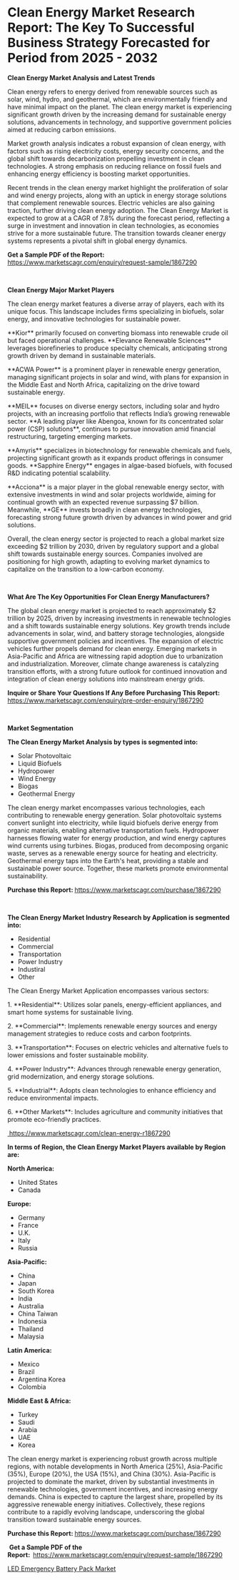 <p><h1>Clean Energy Market Research Report: The Key To Successful Business Strategy Forecasted for Period from 2025 - 2032</h1></p><p><strong>Clean Energy Market Analysis and Latest Trends</strong></p>
<p><p>Clean energy refers to energy derived from renewable sources such as solar, wind, hydro, and geothermal, which are environmentally friendly and have minimal impact on the planet. The clean energy market is experiencing significant growth driven by the increasing demand for sustainable energy solutions, advancements in technology, and supportive government policies aimed at reducing carbon emissions.</p><p>Market growth analysis indicates a robust expansion of clean energy, with factors such as rising electricity costs, energy security concerns, and the global shift towards decarbonization propelling investment in clean technologies. A strong emphasis on reducing reliance on fossil fuels and enhancing energy efficiency is boosting market opportunities.</p><p>Recent trends in the clean energy market highlight the proliferation of solar and wind energy projects, along with an uptick in energy storage solutions that complement renewable sources. Electric vehicles are also gaining traction, further driving clean energy adoption. The Clean Energy Market is expected to grow at a CAGR of 7.8% during the forecast period, reflecting a surge in investment and innovation in clean technologies, as economies strive for a more sustainable future. The transition towards cleaner energy systems represents a pivotal shift in global energy dynamics.</p></p>
<p><strong>Get a Sample PDF of the Report:&nbsp;</strong> <a href="https://www.marketscagr.com/enquiry/request-sample/1867290?utm_campaign=2318&utm_medium=2&utm_source=Github&utm_content=ia&utm_term=13022025&utm_id=clean-energy">https://www.marketscagr.com/enquiry/request-sample/1867290</a></p>
<p>&nbsp;</p>
<p><strong>Clean Energy Major Market Players</strong></p>
<p><p>The clean energy market features a diverse array of players, each with its unique focus. This landscape includes firms specializing in biofuels, solar energy, and innovative technologies for sustainable power. </p><p>**Kior** primarily focused on converting biomass into renewable crude oil but faced operational challenges. **Elevance Renewable Sciences** leverages biorefineries to produce specialty chemicals, anticipating strong growth driven by demand in sustainable materials.</p><p>**ACWA Power** is a prominent player in renewable energy generation, managing significant projects in solar and wind, with plans for expansion in the Middle East and North Africa, capitalizing on the drive toward sustainable energy.</p><p>**MEIL** focuses on diverse energy sectors, including solar and hydro projects, with an increasing portfolio that reflects India’s growing renewable sector. **A leading player like Abengoa, known for its concentrated solar power (CSP) solutions**, continues to pursue innovation amid financial restructuring, targeting emerging markets.</p><p>**Amyris** specializes in biotechnology for renewable chemicals and fuels, projecting significant growth as it expands product offerings in consumer goods. **Sapphire Energy** engages in algae-based biofuels, with focused R&D indicating potential scalability.</p><p>**Acciona** is a major player in the global renewable energy sector, with extensive investments in wind and solar projects worldwide, aiming for continual growth with an expected revenue surpassing $7 billion. Meanwhile, **GE** invests broadly in clean energy technologies, forecasting strong future growth driven by advances in wind power and grid solutions.</p><p>Overall, the clean energy sector is projected to reach a global market size exceeding $2 trillion by 2030, driven by regulatory support and a global shift towards sustainable energy sources. Companies involved are positioning for high growth, adapting to evolving market dynamics to capitalize on the transition to a low-carbon economy.</p></p>
<p>&nbsp;</p>
<p><strong>What Are The Key Opportunities For Clean Energy Manufacturers?</strong></p>
<p><p>The global clean energy market is projected to reach approximately $2 trillion by 2025, driven by increasing investments in renewable technologies and a shift towards sustainable energy solutions. Key growth trends include advancements in solar, wind, and battery storage technologies, alongside supportive government policies and incentives. The expansion of electric vehicles further propels demand for clean energy. Emerging markets in Asia-Pacific and Africa are witnessing rapid adoption due to urbanization and industrialization. Moreover, climate change awareness is catalyzing transition efforts, with a strong future outlook for continued innovation and integration of clean energy solutions into mainstream energy grids.</p></p>
<p><strong>Inquire or Share Your Questions If Any Before Purchasing This Report:</strong> <a href="https://www.marketscagr.com/enquiry/pre-order-enquiry/1867290?utm_campaign=2318&utm_medium=2&utm_source=Github&utm_content=ia&utm_term=13022025&utm_id=clean-energy">https://www.marketscagr.com/enquiry/pre-order-enquiry/1867290</a></p>
<p>&nbsp;</p>
<p><strong>Market Segmentation</strong></p>
<p><strong>The Clean Energy Market Analysis by types is segmented into:</strong></p>
<p><ul><li>Solar Photovoltaic</li><li>Liquid Biofuels</li><li>Hydropower</li><li>Wind Energy</li><li>Biogas</li><li>Geothermal Energy</li></ul></p>
<p><p>The clean energy market encompasses various technologies, each contributing to renewable energy generation. Solar photovoltaic systems convert sunlight into electricity, while liquid biofuels derive energy from organic materials, enabling alternative transportation fuels. Hydropower harnesses flowing water for energy production, and wind energy captures wind currents using turbines. Biogas, produced from decomposing organic waste, serves as a renewable energy source for heating and electricity. Geothermal energy taps into the Earth's heat, providing a stable and sustainable power source. Together, these markets promote environmental sustainability.</p></p>
<p><strong>Purchase this Report:&nbsp;</strong><a href="https://www.marketscagr.com/purchase/1867290?utm_campaign=2318&utm_medium=2&utm_source=Github&utm_content=ia&utm_term=13022025&utm_id=clean-energy">https://www.marketscagr.com/purchase/1867290</a></p>
<p>&nbsp;</p>
<p><strong>The Clean Energy Market Industry Research by Application is segmented into:</strong></p>
<p><ul><li>Residential</li><li>Commercial</li><li>Transportation</li><li>Power Industry</li><li>Industiral</li><li>Other</li></ul></p>
<p><p>The Clean Energy Market Application encompasses various sectors: </p><p>1. **Residential**: Utilizes solar panels, energy-efficient appliances, and smart home systems for sustainable living. </p><p>2. **Commercial**: Implements renewable energy sources and energy management strategies to reduce costs and carbon footprints. </p><p>3. **Transportation**: Focuses on electric vehicles and alternative fuels to lower emissions and foster sustainable mobility. </p><p>4. **Power Industry**: Advances through renewable energy generation, grid modernization, and energy storage solutions. </p><p>5. **Industrial**: Adopts clean technologies to enhance efficiency and reduce environmental impacts. </p><p>6. **Other Markets**: Includes agriculture and community initiatives that promote eco-friendly practices.</p></p>
<p><a href="https://www.marketscagr.com/clean-energy-r1867290?utm_campaign=2318&utm_medium=2&utm_source=Github&utm_content=ia&utm_term=13022025&utm_id=clean-energy">&nbsp;https://www.marketscagr.com/clean-energy-r1867290</a></p>
<p><strong>In terms of Region, the Clean Energy Market Players available by Region are:</strong></p>
<p>
    <p> <strong> North America: </strong>
        <ul>
            <li>United States</li>
            <li>Canada</li>
        </ul>
        </p> 
    <p> <strong> Europe: </strong>
        <ul>
            <li>Germany</li>
            <li>France</li>
            <li>U.K.</li>
            <li>Italy</li>
            <li>Russia</li>
        </ul>
        </p> 
    <p> <strong> Asia-Pacific: </strong>
        <ul>
            <li>China</li>
            <li>Japan</li>
            <li>South Korea</li>
            <li>India</li>
            <li>Australia</li>
            <li>China Taiwan</li>
            <li>Indonesia</li>
            <li>Thailand</li>
            <li>Malaysia</li>
        </ul>
        </p> 
    <p> <strong> Latin America: </strong>
        <ul>
            <li>Mexico</li>
            <li>Brazil</li>
            <li>Argentina Korea</li>
            <li>Colombia</li>
        </ul>
        </p> 
    <p> <strong> Middle East & Africa: </strong>
        <ul>
            <li>Turkey</li>
            <li>Saudi</li>
            <li>Arabia</li>
            <li>UAE</li>
            <li>Korea</li>
        </ul>
    </p>
    </p>
<p><p>The clean energy market is experiencing robust growth across multiple regions, with notable developments in North America (25%), Asia-Pacific (35%), Europe (20%), the USA (15%), and China (30%). Asia-Pacific is projected to dominate the market, driven by substantial investments in renewable technologies, government incentives, and increasing energy demands. China is expected to capture the largest share, propelled by its aggressive renewable energy initiatives. Collectively, these regions contribute to a rapidly evolving landscape, underscoring the global transition toward sustainable energy sources.</p></p>
<p><strong>Purchase this Report: </strong><a href="https://www.marketscagr.com/purchase/1867290?utm_campaign=2318&utm_medium=2&utm_source=Github&utm_content=ia&utm_term=13022025&utm_id=clean-energy">https://www.marketscagr.com/purchase/1867290</a></p>
<p>&nbsp;<strong>Get a Sample PDF of the Report:&nbsp;&nbsp;</strong><a href="https://www.marketscagr.com/enquiry/request-sample/1867290?utm_campaign=2318&utm_medium=2&utm_source=Github&utm_content=ia&utm_term=13022025&utm_id=clean-energy">https://www.marketscagr.com/enquiry/request-sample/1867290</a></p>
<p><strong></strong></p>
<p><p><a href="https://github.com/arvelm4nthig/Market-Research-Report-List-1/blob/main/led-emergency-battery-pack-market.md?utm_campaign=2318&utm_medium=2&utm_source=Github&utm_content=ia&utm_term=13022025&utm_id=clean-energy">LED Emergency Battery Pack Market</a></p></p>